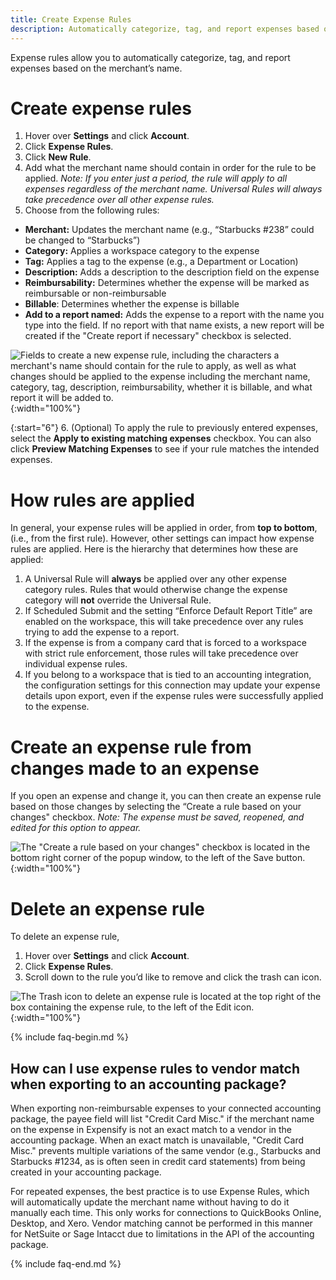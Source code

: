 ```yaml
---
title: Create Expense Rules
description: Automatically categorize, tag, and report expenses based on the merchant's name
---
```


Expense rules allow you to automatically categorize, tag, and report expenses based on the merchant’s name.

# Create expense rules 

1. Hover over **Settings** and click **Account**. 
2. Click **Expense Rules**.
2. Click **New Rule**.
3. Add what the merchant name should contain in order for the rule to be applied. *Note: If you enter just a period, the rule will apply to all expenses regardless of the merchant name. Universal Rules will always take precedence over all other expense rules.*
4. Choose from the following rules:
- **Merchant:** Updates the merchant name (e.g., “Starbucks #238” could be changed to “Starbucks”)
- **Category:** Applies a workspace category to the expense
- **Tag:** Applies a tag to the expense (e.g., a Department or Location)
- **Description:** Adds a description to the description field on the expense
- **Reimbursability:** Determines whether the expense will be marked as reimbursable or non-reimbursable
- **Billable**: Determines whether the expense is billable
- **Add to a report named:** Adds the expense to a report with the name you type into the field. If no report with that name exists, a new report will be created if the "Create report if necessary" checkbox is selected. 

![Fields to create a new expense rule, including the characters a merchant's name should contain for the rule to apply, as well as what changes should be applied to the expense including the merchant name, category, tag, description, reimbursability, whether it is billable, and what report it will be added to.](https://help.expensify.com/assets/images/ExpensifyHelp_ExpenseRules_01.png){:width="100%"}
  
{:start="6"}
6. (Optional) To apply the rule to previously entered expenses, select the **Apply to existing matching expenses** checkbox. You can also click **Preview Matching Expenses** to see if your rule matches the intended expenses.

# How rules are applied

In general, your expense rules will be applied in order, from **top to bottom**, (i.e., from the first rule). However, other settings can impact how expense rules are applied. Here is the hierarchy that determines how these are applied:

1. A Universal Rule will **always** be applied over any other expense category rules. Rules that would otherwise change the expense category will **not** override the Universal Rule.
2. If Scheduled Submit and the setting “Enforce Default Report Title” are enabled on the workspace, this will take precedence over any rules trying to add the expense to a report.
3. If the expense is from a company card that is forced to a workspace with strict rule enforcement, those rules will take precedence over individual expense rules.
4. If you belong to a workspace that is tied to an accounting integration, the configuration settings for this connection may update your expense details upon export, even if the expense rules were successfully applied to the expense.

# Create an expense rule from changes made to an expense

If you open an expense and change it, you can then create an expense rule based on those changes by selecting the “Create a rule based on your changes" checkbox. *Note: The expense must be saved, reopened, and edited for this option to appear.*

![The "Create a rule based on your changes" checkbox is located in the bottom right corner of the popup window, to the left of the Save button.](https://help.expensify.com/assets/images/ExpensifyHelp_ExpenseRules_02.png){:width="100%"}

# Delete an expense rule

To delete an expense rule, 

1. Hover over **Settings** and click **Account**.
2. Click **Expense Rules**.
3. Scroll down to the rule you’d like to remove and click the trash can icon.

![The Trash icon to delete an expense rule is located at the top right of the box containing the expense rule, to the left of the Edit icon.](https://help.expensify.com/assets/images/ExpensifyHelp_ExpenseRules_03.png){:width="100%"}

{% include faq-begin.md %} 

## How can I use expense rules to vendor match when exporting to an accounting package?

When exporting non-reimbursable expenses to your connected accounting package, the payee field will list "Credit Card Misc." if the merchant name on the expense in Expensify is not an exact match to a vendor in the accounting package. When an exact match is unavailable, "Credit Card Misc." prevents multiple variations of the same vendor (e.g., Starbucks and Starbucks #1234, as is often seen in credit card statements) from being created in your accounting package.

For repeated expenses, the best practice is to use Expense Rules, which will automatically update the merchant name without having to do it manually each time. This only works for connections to QuickBooks Online, Desktop, and Xero. Vendor matching cannot be performed in this manner for NetSuite or Sage Intacct due to limitations in the API of the accounting package.

{% include faq-end.md %}
